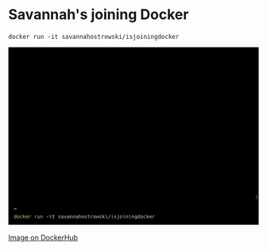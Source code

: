 # Savannah's joining Docker

```docker
docker run -it savannahostrowski/isjoiningdocker
```

![](Docker.gif)

[Image on DockerHub](https://hub.docker.com/repository/docker/savannahostrowski/isjoiningdocker/general)
